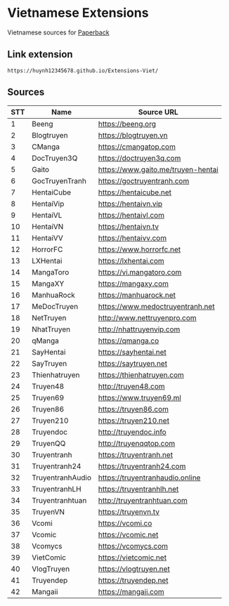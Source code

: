 # Vietnamese Extensions
Vietnamese sources for [Paperback](https://paperback.moe/)

## Link extension
```
https://huynh12345678.github.io/Extensions-Viet/
```
## Sources

|STT    | Name                      | Source URL                                 |
| ----- | ------------------------- | ------------------------------------------ |
|   1   | Beeng                     | https://beeng.org                          |
|   2   | Blogtruyen                | https://blogtruyen.vn                      |
|   3   | CManga                    | https://cmangatop.com                      |
|   4   | DocTruyen3Q               | https://doctruyen3q.com                    |
|   5   | Gaito                     | https://www.gaito.me/truyen-hentai         |
|   6   | GocTruyenTranh            | https://goctruyentranh.com                 |
|   7   | HentaiCube                | https://hentaicube.net                     |
|   8   | HentaiVip                 | https://hentaivn.vip                       |
|   9   | HentaiVL                  | https://hentaivl.com                       |
|   10  | HentaiVN                  | https://hentaivn.tv                        |
|   11  | HentaiVV                  | https://hentaivv.com                       |
|   12  | HorrorFC                  | https://www.horrorfc.net                   |
|   13  | LXHentai                  | https://lxhentai.com                       |
|   14  | MangaToro                 | https://vi.mangatoro.com                   |
|   15  | MangaXY                   | https://mangaxy.com                        |
|   16  | ManhuaRock                | https://manhuarock.net                     |
|   17  | MeDocTruyen               | https://www.medoctruyentranh.net           |
|   18  | NetTruyen                 | http://www.nettruyenpro.com                |
|   19  | NhatTruyen                | http://nhattruyenvip.com                   |
|   20  | qManga                    | https://qmanga.co                          |
|   21  | SayHentai                 | https://sayhentai.net                      |
|   22  | SayTruyen                 | https://saytruyen.net                      |
|   23  | Thienhatruyen             | https://thienhatruyen.com                  |
|   24  | Truyen48                  | http://truyen48.com                        |
|   25  | Truyen69                  | https://www.truyen69.ml                    |
|   26  | Truyen86                  | https://truyen86.com                       |
|   27  | Truyen210                 | https://truyen210.net                      |
|   28  | Truyendoc                 | http://truyendoc.info                      |
|   29  | TruyenQQ                  | http://truyenqqtop.com                     |
|   30  | Truyentranh               | https://truyentranh.net                    |
|   31  | Truyentranh24             | https://truyentranh24.com                  |
|   32  | TruyentranhAudio          | https://truyentranhaudio.online            |
|   33  | TruyentranhLH             | https://truyentranhlh.net                  |
|   34  | Truyentranhtuan           | http://truyentranhtuan.com                 |
|   35  | TruyenVN                  | https://truyenvn.tv                        |
|   36  | Vcomi                     | https://vcomi.co                           |
|   37  | Vcomic                    | https://vcomic.net                         |
|   38  | Vcomycs                   | https://vcomycs.com                        |
|   39  | VietComic                 | https://vietcomic.net                      |
|   40  | VlogTruyen                | https://vlogtruyen.net                     |
|   41  | Truyendep                 | https://truyendep.net                      |
|   42  | Mangaii                   | https://mangaii.com                        |

